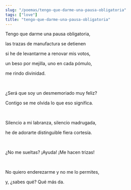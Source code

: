 ```yaml
---
slug: "/poemas/tengo-que-darme-una-pausa-obligatoria"
tags: ["love"]
title: "tengo-que-darme-una-pausa-obligatoria"
---
```

Tengo que darme una pausa obligatoria, 

las trazas de manufactura se detienen

si he de levantarme a renovar mis votos,

un beso por mejilla, uno en cada pómulo, 

me rindo divinidad.

&nbsp;

¿Será que soy un desmemoriado muy feliz? 

Contigo se me olvida lo que eso significa. 

&nbsp;

Silencio a mi labranza, silencio madrugada,

he de adorarte distinguible fiera cortesía.

&nbsp;

¿No me sueltas? ¡Ayuda! ¡Me hacen trizas!

&nbsp;

No quiero enderezarme y no me lo permites,

y, ¿sabes qué? Qué más da.